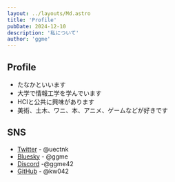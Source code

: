 ```yaml
---
layout: ../layouts/Md.astro
title: 'Profile'
pubDate: 2024-12-10
description: '私について'
author: 'ggme'
---
```


## Profile
- たなかといいます
- 大学で情報工学を学んでいます
- HCIと公共に興味があります
- 美術、土木、ワニ、本、アニメ、ゲームなどが好きです

## SNS
- [Twitter](https://twitter.com/uectnk) - @uectnk
- [Bluesky](https://bsky.app/profile/ggme.bsky.social) - @ggme
- [Discord]() -@ggme42
- [GitHub](https://github.com/kw042) - @kw042
